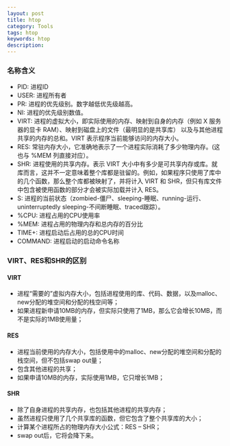 ```yaml
---
layout: post
title: htop
category: Tools
tags: htop
keywords: htop
description:
---
```



### 名称含义

- PID: 进程ID
- USER: 进程所有者
- PR: 进程的优先级别。数字越低优先级越高。
- NI: 进程的优先级别数值。
- VIRT: 进程的虚拟大小，即实际使用的内存、映射到自身的内存（例如 X 服务器的显卡 RAM）、映射到磁盘上的文件（最明显的是共享库） 以及与其他进程共享的内存的总和。VIRT 表示程序当前能够访问的内存大小。
- RES: 常驻内存大小，它准确地表示了一个进程实际消耗了多少物理内存。(这也与 %MEM 列直接对应）。
- SHR: 进程使用的共享内存。表示 VIRT 大小中有多少是可共享内存或库。就库而言，这并不一定意味着整个库都是驻留的。例如，如果程序只使用了库中的几个函数，那么整个库都被映射了，并将计入 VIRT 和 SHR，但只有库文件中包含被使用函数的部分才会被实际加载并计入 RES。
- S: 进程的当前状态（zombied-僵尸、sleeping-睡眠、running-运行、uninterruptedly sleeping-不间断睡眠、traced跟踪）。
- %CPU: 进程占用的CPU使用率
- %MEM: 进程占用的物理内存和总内存的百分比
- TIME+: 进程启动后占用的总的CPU时间
- COMMAND: 进程启动的启动命令名称


### VIRT、RES和SHR的区别

#### VIRT

- 进程“需要的”虚拟内存大小，包括进程使用的库、代码、数据，以及malloc、new分配的堆空间和分配的栈空间等；
- 如果进程新申请10MB的内存，但实际只使用了1MB，那么它会增长10MB，而不是实际的1MB使用量；

#### RES

- 进程当前使用的内存大小，包括使用中的malloc、new分配的堆空间和分配的栈空间，但不包括swap out量；
- 包含其他进程的共享；
- 如果申请10MB的内存，实际使用1MB，它只增长1MB；
#### SHR

- 除了自身进程的共享内存，也包括其他进程的共享内存；
- 虽然进程只使用了几个共享库的函数，但它包含了整个共享库的大小；
- 计算某个进程所占的物理内存大小公式：RES – SHR；
- swap out后，它将会降下来。
